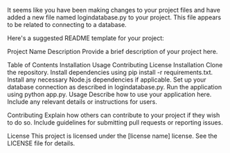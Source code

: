 
It seems like you have been making changes to your project files and have added a new file named logindatabase.py to your project. This file appears to be related to connecting to a database.

Here's a suggested README template for your project:

Project Name
Description
Provide a brief description of your project here.

Table of Contents
Installation
Usage
Contributing
License
Installation
Clone the repository.
Install dependencies using pip install -r requirements.txt.
Install any necessary Node.js dependencies if applicable.
Set up your database connection as described in logindatabase.py.
Run the application using python app.py.
Usage
Describe how to use your application here. Include any relevant details or instructions for users.

Contributing
Explain how others can contribute to your project if they wish to do so. Include guidelines for submitting pull requests or reporting issues.

License
This project is licensed under the [license name] license. See the LICENSE file for details.
